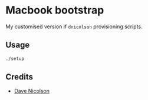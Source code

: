 # Macbook bootstrap

My customised version if `dnicolson` provisioning scripts.

## Usage

```sh
./setup
```

## Credits

 - [Dave Nicolson](https://github.com/dnicolson/Mac-Provisioning)
